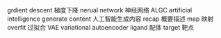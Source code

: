 grdient descent 梯度下降
nerual network 神经网络
ALGC artificial intelligence generate content 人工智能生成内容
recap 概要描述
map 映射
overfit 过拟合
VAE variational autoencoder
ligand 配体
target 靶点